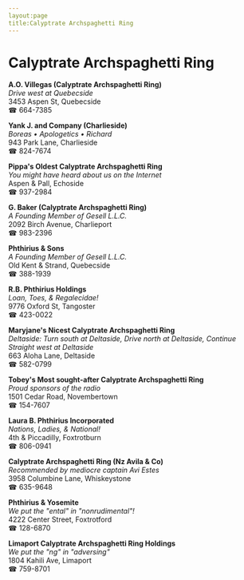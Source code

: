```yaml
---
layout:page
title:Calyptrate Archspaghetti Ring
---
```

# Calyptrate Archspaghetti Ring

**A.O. Villegas (Calyptrate Archspaghetti Ring)**  
_Drive west at Quebecside_  
3453 Aspen St, Quebecside  
☎ 664-7385



**Yank J. and Company (Charlieside)**  
_Boreas • Apologetics • Richard_  
943 Park Lane, Charlieside  
☎ 824-7674



**Pippa's Oldest Calyptrate Archspaghetti Ring**  
_You might have heard about us on the Internet_  
Aspen & Pall, Echoside  
☎ 937-2984



**G. Baker (Calyptrate Archspaghetti Ring)**  
_A Founding Member of Gesell L.L.C._  
2092 Birch Avenue, Charlieport  
☎ 983-2396



**Phthirius & Sons**  
_A Founding Member of Gesell L.L.C._  
Old Kent & Strand, Quebecside  
☎ 388-1939



**R.B. Phthirius Holdings**  
_Loan, Toes, & Regalecidae!_  
9776 Oxford St, Tangoster  
☎ 423-0022



**Maryjane's Nicest Calyptrate Archspaghetti Ring**  
_Deltaside: Turn south at Deltaside, Drive north at Deltaside, Continue Straight west at Deltaside_  
663 Aloha Lane, Deltaside  
☎ 582-0799



**Tobey's Most sought-after Calyptrate Archspaghetti Ring**  
_Proud sponsors of the radio_  
1501 Cedar Road, Novembertown  
☎ 154-7607



**Laura B. Phthirius Incorporated**  
_Nations, Ladies, & National!_  
4th & Piccadilly, Foxtrotburn  
☎ 806-0941



**Calyptrate Archspaghetti Ring (Nz Avila & Co)**  
_Recommended by mediocre captain Avi Estes_  
3958 Columbine Lane, Whiskeystone  
☎ 635-9648



**Phthirius & Yosemite**  
_We put the "ental" in "nonrudimental"!_  
4222 Center Street, Foxtrotford  
☎ 128-6870



**Limaport Calyptrate Archspaghetti Ring Holdings**  
_We put the "ng" in "adversing"_  
1804 Kahili Ave, Limaport  
☎ 759-8701



